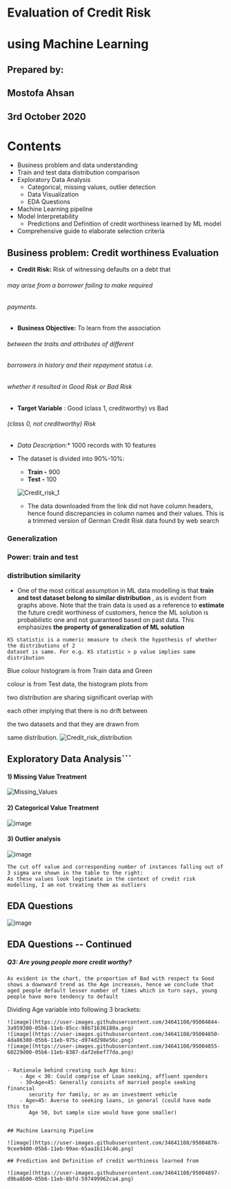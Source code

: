 # Evaluation of Credit Risk

# using Machine Learning

## Prepared by:

## Mostofa Ahsan

## 3rd October 2020


# Contents

- Business problem and data understanding
- Train and test data distribution comparison
- Exploratory Data Analysis
    - Categorical, missing values, outlier detection
    - Data Visualization
    - EDA Questions
- Machine Learning pipeline
- Model Interpretability
    - Predictions and Definition of credit worthiness learned by ML model
- Comprehensive guide to elaborate selection criteria


## Business problem: Credit worthiness Evaluation

- **Credit Risk:** Risk of witnessing defaults on a debt that

###### may arise from a borrower failing to make required

###### payments.

- **Business Objective:** To learn from the association

###### between the traits and attributes of different

###### borrowers in history and their repayment status i.e.

###### whether it resulted in Good Risk or Bad Risk

- **Target Variable** : Good (class 1, creditworthy) vs Bad

###### (class 0, not creditworthy) Risk

- **Data* Description:** 1000 records with 10 features
- The dataset is divided into 90%-10%:
    - **Train -** 900
    - **Test -** 100
    
    
    ![Credit_risk_1](https://user-images.githubusercontent.com/34641108/95004702-5dbf4380-05b4-11eb-845c-d2d50231a18e.JPG)
    
    * The data downloaded from the link did not have column headers, hence found discrepancies in column names and their values. This is a trimmed version of German Credit Risk data found by web search


### Generalization

### Power: train and test

### distribution similarity

- One of the most critical assumption in ML data modelling is that **train and test dataset
belong to similar distribution** , as is evident from graphs above. Note that the train data is
used as a reference to **estimate** the future credit worthiness of customers, hence the ML
solution is probabilistic one and not guaranteed based on past data. This emphasizes **the
property of generalization of ML solution**

```
KS statistic is a numeric measure to check the hypothesis of whether the distributions of 2
dataset is same. For e.g. KS statistic > p value implies same distribution
```
Blue colour histogram is from Train data and Green

colour is from Test data, the histogram plots from

two distribution are sharing significant overlap with

each other implying that there is no drift between

the two datasets and that they are drawn from

same distribution.
![Credit_risk_distribution](https://user-images.githubusercontent.com/34641108/95004721-b5f64580-05b4-11eb-80b8-66120c9f42f0.JPG)



## Exploratory Data Analysis```
#### 1) Missing Value Treatment

![Missing_Values](https://user-images.githubusercontent.com/34641108/95004761-42a10380-05b5-11eb-88d4-0972302c2a3a.JPG)

#### 2) Categorical Value Treatment

![image](https://user-images.githubusercontent.com/34641108/95004766-59dff100-05b5-11eb-8c7f-0320a7acdc95.png)


#### 3) Outlier analysis

![image](https://user-images.githubusercontent.com/34641108/95004776-6fedb180-05b5-11eb-9a5b-9ed0ec10ba0a.png)
```
The cut off value and corresponding number of instances falling out of 3 sigma are shown in the table to the right:
As these values look legitimate in the context of credit risk modelling, I am not treating them as outliers
```

## EDA Questions


![image](https://user-images.githubusercontent.com/34641108/95004886-be4f8000-05b6-11eb-98c9-c37812fe82e4.png)

## EDA Questions -- Continued

##### Q3: Are young people more credit worthy?

```
As evident in the chart, the proportion of Bad with respect to Good
shows a downward trend as the Age increases, hence we conclude that
aged people default lesser number of times which in turn says, young
people have more tendency to default
```
Dividing Age variable into following 3 brackets:

```
![image](https://user-images.githubusercontent.com/34641108/95004844-3a959380-05b6-11eb-85cc-98b71636180a.png)
![image](https://user-images.githubusercontent.com/34641108/95004850-4da86380-05b6-11eb-975c-d974d298e56c.png)
![image](https://user-images.githubusercontent.com/34641108/95004855-60229d00-05b6-11eb-8387-daf2ebef77da.png)


- Rationale behind creating such Age bins:
    - Age < 30: Could comprise of Loan seeking, affluent spenders
    - 30<Age<45: Generally consists of married people seeking financial
       security for family, or as an investment vehicle
    - Age>45: Averse to seeking loans, in general (could have made this to
       Age 50, but sample size would have gone smaller)


## Machine Learning Pipeline

![image](https://user-images.githubusercontent.com/34641108/95004876-9cee9400-05b6-11eb-99ae-65aa1b114c46.png)

## Prediction and Definition of credit worthiness learned from

![image](https://user-images.githubusercontent.com/34641108/95004897-d9ba8b00-05b6-11eb-8bfd-597499962ca4.png)

